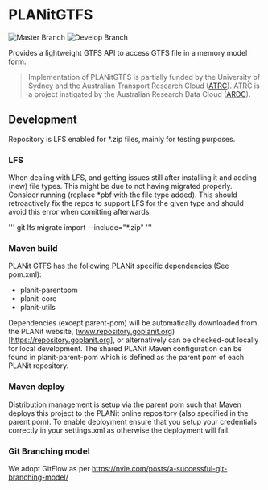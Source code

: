 # PLANitGTFS

![Master Branch](https://github.com/TrafficPLANit/PLANit/actions/workflows/maven_master.yml/badge.svg?branch=master)
![Develop Branch](https://github.com/TrafficPLANit/PLANit/actions/workflows/maven_develop.yml/badge.svg?branch=develop)

Provides a lightweight GTFS API to access GTFS file in a memory model form. 

> Implementation of PLANitGTFS is partially funded by the University of Sydney and the Australian Transport Research Cloud ([ATRC](https://ardc.edu.au/project/australian-transport-research-cloud-atrc/)). ATRC is a project instigated by the Australian Research Data Cloud ([ARDC](www.ardc.edu.au)).

## Development

Repository is LFS enabled for *.zip files, mainly for testing purposes.

### LFS

When dealing with LFS, and getting issues still after installing it and adding (new) file types. This might be due to not having migrated properly. Consider running (replace *pbf with the file type added). This should retroactively fix the repos to support LFS for the given type and should avoid this error when comitting afterwards.

'''
git lfs migrate import --include="*.zip"
'''

### Maven build 

PLANit GTFS has the following PLANit specific dependencies (See pom.xml):

* planit-parentpom
* planit-core
* planit-utils

Dependencies (except parent-pom) will be automatically downloaded from the PLANit website, (www.repository.goplanit.org)[https://repository.goplanit.org], or alternatively can be checked-out locally for local development. The shared PLANit Maven configuration can be found in planit-parent-pom which is defined as the parent pom of each PLANit repository.

### Maven deploy

Distribution management is setup via the parent pom such that Maven deploys this project to the PLANit online repository (also specified in the parent pom). To enable deployment ensure that you setup your credentials correctly in your settings.xml as otherwise the deployment will fail.

### Git Branching model

We adopt GitFlow as per https://nvie.com/posts/a-successful-git-branching-model/